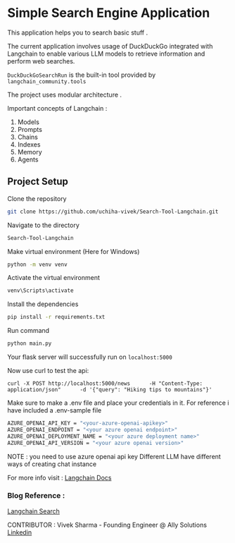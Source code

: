 # Simple Search Engine Application

This application helps you to search basic stuff .

The current application involves usage of DuckDuckGo integrated with Langchain to enable various LLM models to retrieve information and perform web searches.


```DuckDuckGoSearchRun``` is the built-in tool provided by ```langchain_community.tools```


The project uses modular architecture .


Important concepts of Langchain :

1. Models
2. Prompts
3. Chains
4. Indexes
5. Memory
6. Agents





## Project Setup


Clone the repository
```bash
git clone https://github.com/uchiha-vivek/Search-Tool-Langchain.git
```

Navigate to the directory
```bash
Search-Tool-Langchain
```

Make virtual environment (Here for Windows)
```bash
python -m venv venv
```

Activate the virtual environment
```bash
venv\Scripts\activate
```

Install the dependencies
```bash
pip install -r requirements.txt
```

Run command
```bash
python main.py
```

Your flask server will successfully run on ```localhost:5000```

Now use curl to test the api:
```
curl -X POST http://localhost:5000/news      -H "Content-Type: application/json"      -d '{"query": "Hiking tips to mountains"}'
```




Make sure to make a .env file and place your credentials in it.
For reference i have included a .env-sample file


```bash
AZURE_OPENAI_API_KEY = "<your-azure-openai-apikey>"
AZURE_OPENAI_ENDPOINT = "<your azure openai endpoint>"
AZURE_OPENAI_DEPLOYMENT_NAME = "<your azure deployment name>"
AZURE_OPENAI_API_VERSION = "<your azure openai version>"

```

NOTE : you need to use azure openai api key 
Different LLM have different ways of creating chat instance

For more info visit : [Langchain Docs](https://python.langchain.com/docs/introduction/)

### Blog Reference :

[Langchain Search](https://uchiha-vivek.github.io/Vivek-s-Blog/blogs/LangchainAgent.html)




CONTRIBUTOR : Vivek Sharma - Founding Engineer @ Ally Solutions
[Linkedin](https://www.linkedin.com/in/vivekuchiha/)
 


